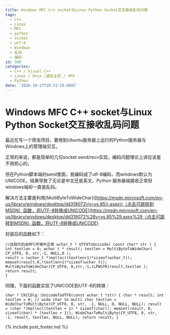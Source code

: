 ```yaml
---
title: Windows MFC C++ socket与Linux Python Socket交互接收乱码问题
tags:
  - C++
  - Linux
  - MFC
  - python
  - socket
  - utf-8
  - Windows
  - 乱码
  - 编码
id: 580
categories:
  - C++ / Visual C++
  - Linux / Unix /虚拟主机 / VPS
  - Python
date: '2016-10-27T20:33:19.000Z'
---
```


# Windows MFC C++ socket与Linux Python Socket交互接收乱码问题

最近在写一个爬虫项目，要用到Ubuntu服务器上运行的Python服务器与Windows上的管理端交互。

正常的来说，都是简单的几句socket send/recv实现，编码问题理论上讲应该是不用担心的。

但在Python脚本端的send里面，我编码成了utf-8编码，而windows默认为UNICODE，结果导致了无论是中文还是英文，Python 服务器端接收正常但windows端却一直是乱码。

解决方法主要是利用\[MultiByteToWideChar\]\([https://msdn.microsoft.com/en-us/library/windows/desktop/dd319072\(v=vs.85\).aspx\)（点击可跳转到MSDN）函数，将UTF-8转换成UNICODE](https://msdn.microsoft.com/en-us/library/windows/desktop/dd319072%28v=vs.85%29.aspx%29（点击可跳转到MSDN）函数，将UTF-8转换成UNICODE)

封装后的函数如下：

```
//这段代码在MFC环境中正常 wchar_t * UTF8ToUnicode( const char* str ) { int textlen = 0; wchar_t * result; textlen = MultiByteToWideChar( CP_UTF8, 0, str,-1, NULL,0 );  
result = (wchar_t *)malloc((textlen+1)*sizeof(wchar_t));  
memset(result,0,(textlen+1)*sizeof(wchar_t));  
MultiByteToWideChar(CP_UTF8, 0,str,-1,(LPWSTR)result,textlen );  
return result;  
}
```

同理，下面的函数实现了UNICODE到UTF-8的转换：

```
char * CKCCDlg::UnicodeToUTF8(const wchar_t *str) { char * result; int textlen = 0; // wide char to multi char textlen = WideCharToMultiByte(CP_UTF8, 0, str, -1, NULL, 0, NULL, NULL); result = (char *)malloc((textlen + 1) * sizeof(char)); memset(result, 0, sizeof(char) * (textlen + 1)); WideCharToMultiByte(CP_UTF8, 0, str, -1, result, textlen, NULL, NULL); return result; }
```



{% include post_footer.md %}